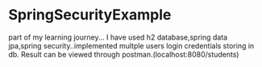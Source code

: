 # SpringSecurityExample
part of my learning journey...
I have used h2 database,spring data jpa,spring security..implemented multple users login credentials storing in db.
Result can be viewed through postman.(localhost:8080/students)
